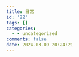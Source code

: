 ```yaml
---
title: 日常
id: '22'
tags: []
categories:
  - - uncategorized
comments: false
date: 2024-03-09 20:24:21
---
```

